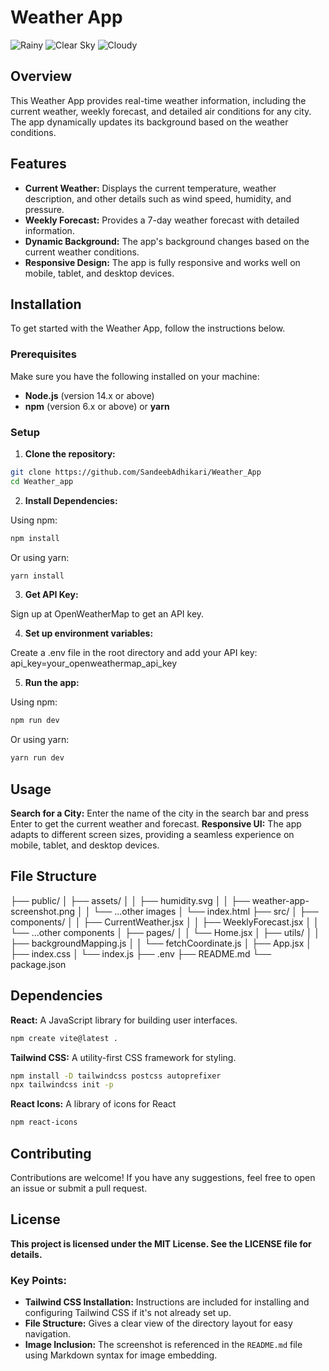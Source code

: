 # Weather App

![Rainy](./assets/sceenshots/rainy.png)
![Clear Sky](./assets/sceenshots/clear-sky.png)
![Cloudy](./assets/sceenshots/cloudy.png)

## Overview

This Weather App provides real-time weather information, including the current weather, weekly forecast, and detailed air conditions for any city. The app dynamically updates its background based on the weather conditions.

## Features

- **Current Weather:** Displays the current temperature, weather description, and other details such as wind speed, humidity, and pressure.
- **Weekly Forecast:** Provides a 7-day weather forecast with detailed information.
- **Dynamic Background:** The app's background changes based on the current weather conditions.
- **Responsive Design:** The app is fully responsive and works well on mobile, tablet, and desktop devices.

## Installation

To get started with the Weather App, follow the instructions below.

### Prerequisites

Make sure you have the following installed on your machine:

- **Node.js** (version 14.x or above)
- **npm** (version 6.x or above) or **yarn**

### Setup

1. **Clone the repository:**

```bash
git clone https://github.com/SandeebAdhikari/Weather_App
cd Weather_app
```

2. **Install Dependencies:**

Using npm:

```bash
npm install
```

Or using yarn:

```bash
yarn install
```

3. **Get API Key:**

Sign up at OpenWeatherMap to get an API key.

4. **Set up environment variables:**

Create a .env file in the root directory and add your API key:
api_key=your_openweathermap_api_key

5. **Run the app:**

Using npm:

```bash
npm run dev
```

Or using yarn:

```bash
yarn run dev
```

## Usage

**Search for a City:** Enter the name of the city in the search bar and press Enter to get the current weather and forecast.
**Responsive UI:** The app adapts to different screen sizes, providing a seamless experience on mobile, tablet, and desktop devices.

## File Structure

├── public/
│ ├── assets/
│ │ ├── humidity.svg
│ │ ├── weather-app-screenshot.png
│ │ └── ...other images
│ └── index.html
├── src/
│ ├── components/
│ │ ├── CurrentWeather.jsx
│ │ ├── WeeklyForecast.jsx
│ │ └── ...other components
│ ├── pages/
│ │ └── Home.jsx
│ ├── utils/
│ │ ├── backgroundMapping.js
│ │ └── fetchCoordinate.js
│ ├── App.jsx
│ ├── index.css
│ └── index.js
├── .env
├── README.md
└── package.json

## Dependencies

**React:** A JavaScript library for building user interfaces.

```bash
npm create vite@latest .
```

**Tailwind CSS:** A utility-first CSS framework for styling.

```bash
npm install -D tailwindcss postcss autoprefixer
npx tailwindcss init -p
```

**React Icons:** A library of icons for React

```bash
npm react-icons
```

## Contributing

Contributions are welcome! If you have any suggestions, feel free to open an issue or submit a pull request.

## License

**This project is licensed under the MIT License. See the LICENSE file for details.**

### Key Points:

- **Tailwind CSS Installation:** Instructions are included for installing and configuring Tailwind CSS if it's not already set up.
- **File Structure:** Gives a clear view of the directory layout for easy navigation.
- **Image Inclusion:** The screenshot is referenced in the `README.md` file using Markdown syntax for image embedding.
